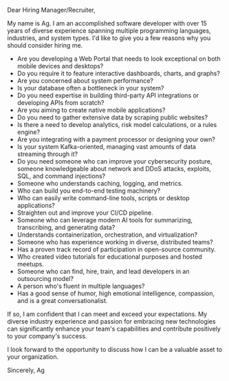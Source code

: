 Dear Hiring Manager/Recruiter,

My name is Ag. I am an accomplished software developer with over 15 years of diverse experience spanning multiple programming languages, industries, and system types. I'd like to give you a few reasons why you should consider hiring me.

- Are you developing a Web Portal that needs to look exceptional on both mobile devices and desktops?
- Do you require it to feature interactive dashboards, charts, and graphs?
- Are you concerned about system performance?
- Is your database often a bottleneck in your system?
- Do you need expertise in building third-party API integrations or developing APIs from scratch?
- Are you aiming to create native mobile applications?
- Do you need to gather extensive data by scraping public websites?
- Is there a need to develop analytics, risk model calculations, or a rules engine?
- Are you integrating with a payment processor or designing your own?
- Is your system Kafka-oriented, managing vast amounts of data streaming through it?
- Do you need someone who can improve your cybersecurity posture, someone knowledgeable about network and DDoS attacks, exploits, SQL, and command injections?
- Someone who understands caching, logging, and metrics.
- Who can build you end-to-end testing machinery?
- Who can easily write command-line tools, scripts or desktop applications?
- Straighten out and improve your CI/CD pipeline.
- Someone who can leverage modern AI tools for summarizing, transcribing, and generating data?
- Understands containerization, orchestration, and virtualization?
- Someone who has experience working in diverse, distributed teams?
- Has a proven track record of participation in open-source community.
- Who created video tutorials for educational purposes and hosted meetups.
- Someone who can find, hire, train, and lead developers in an outsourcing model?
- A person who's fluent in multiple languages?
- Has a good sense of humor, high emotional intelligence, compassion, and is a great conversationalist.

If so, I am confident that I can meet and exceed your expectations. My diverse industry experience and passion for embracing new technologies can significantly enhance your team's capabilities and contribute positively to your company's success. 

I look forward to the opportunity to discuss how I can be a valuable asset to your organization.

Sincerely,
Ag
